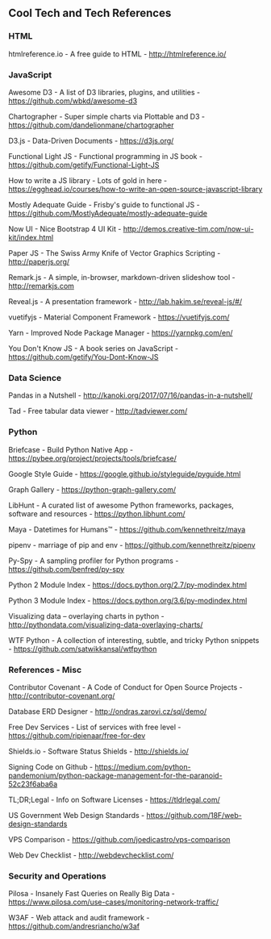 ## Cool Tech and Tech References

### HTML

htmlreference.io - A free guide to HTML - http://htmlreference.io/

### JavaScript

Awesome D3 - A list of D3 libraries, plugins, and utilities - https://github.com/wbkd/awesome-d3

Chartographer - Super simple charts via Plottable and D3 - https://github.com/dandelionmane/chartographer

D3.js - Data-Driven Documents - https://d3js.org/

Functional Light JS - Functional programming in JS book - https://github.com/getify/Functional-Light-JS

How to write a JS library - Lots of gold in here - https://egghead.io/courses/how-to-write-an-open-source-javascript-library

Mostly Adequate Guide - Frisby's guide to functional JS - https://github.com/MostlyAdequate/mostly-adequate-guide

Now UI - Nice Bootstrap 4 UI Kit - http://demos.creative-tim.com/now-ui-kit/index.html

Paper JS - The Swiss Army Knife of Vector Graphics Scripting - http://paperjs.org/

Remark.js - A simple, in-browser, markdown-driven slideshow tool - http://remarkjs.com

Reveal.js - A presentation framework - http://lab.hakim.se/reveal-js/#/

vuetifyjs - Material Component Framework - https://vuetifyjs.com/

Yarn - Improved Node Package Manager - https://yarnpkg.com/en/

You Don't Know JS - A book series on JavaScript - https://github.com/getify/You-Dont-Know-JS

### Data Science

Pandas in a Nutshell - http://kanoki.org/2017/07/16/pandas-in-a-nutshell/

Tad - Free tabular data viewer - http://tadviewer.com/

### Python

Briefcase - Build Python Native App - https://pybee.org/project/projects/tools/briefcase/

Google Style Guide - https://google.github.io/styleguide/pyguide.html

Graph Gallery - https://python-graph-gallery.com/

LibHunt - A curated list of awesome Python frameworks, packages, software and resources - https://python.libhunt.com/

Maya - Datetimes for Humans™ - https://github.com/kennethreitz/maya

pipenv - marriage of pip and env - https://github.com/kennethreitz/pipenv

Py-Spy - A sampling profiler for Python programs - https://github.com/benfred/py-spy

Python 2 Module Index - https://docs.python.org/2.7/py-modindex.html

Python 3 Module Index - https://docs.python.org/3.6/py-modindex.html

Visualizing data – overlaying charts in python - http://pythondata.com/visualizing-data-overlaying-charts/

WTF Python - A collection of interesting, subtle, and tricky Python snippets - https://github.com/satwikkansal/wtfpython

### References - Misc

Contributor Covenant - A Code of Conduct for Open Source Projects - http://contributor-covenant.org/

Database ERD Designer - http://ondras.zarovi.cz/sql/demo/

Free Dev Services - List of services with free level - https://github.com/ripienaar/free-for-dev

Shields.io - Software Status Shields - http://shields.io/

Signing Code on Github - https://medium.com/python-pandemonium/python-package-management-for-the-paranoid-52c23f6aba6a

TL;DR;Legal - Info on Software Licenses - https://tldrlegal.com/

US Government Web Design Standards - https://github.com/18F/web-design-standards

VPS Comparison - https://github.com/joedicastro/vps-comparison

Web Dev Checklist - http://webdevchecklist.com/

### Security and Operations

Pilosa - Insanely Fast Queries on Really Big Data - https://www.pilosa.com/use-cases/monitoring-network-traffic/

W3AF - Web attack and audit framework - https://github.com/andresriancho/w3af
